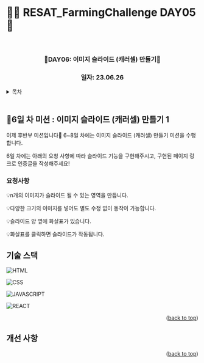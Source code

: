 # 👩‍🌾 RESAT_FarmingChallenge DAY05 🌾

<a name="readme-top"></a>

<!-- PROJECT LOGO -->

<br />

<div align="center">
  <a href="https://github.com/github_username/repo_name">
    <div width = "80" height="80">
        <!-- <img width="773" alt="image" src="https://github.com/blcklamb/RESAT_FarmingChallenge/assets/92101831/b05be391-24e3-4c8f-a9e0-8804221a0625"> -->
    </div>

  </a>
<h3 align="center">🌱DAY06: 이미지 슬라이드 (캐러셀) 만들기🌱</h3>
<!-- <h3><a href="https://resat-farming-challenge-qznu.vercel.app/">📆 구경하러 가기</a></h3> -->
<h3 align="center">일자: 23.06.26</h3>
</div>

<!-- TABLE OF CONTENTS -->
<details>
  <summary>목차</summary>
  <ol>
    <li><a href="#프로젝트에-대해">🌱프로젝트에 대해</a></li>
    <li><a href="#기술-스택">기술 스택</a></li>
    <li><a href="#roadmap">Roadmap</a></li>
  </ol>
</details>
<br/>

<!-- ABOUT THE PROJECT -->

## 📌6일 차 미션 : 이미지 슬라이드 (캐러셀) 만들기 1

이제 후반부 미션입니다🙂 6~8일 차에는 이미지 슬라이드 (캐러셀) 만들기 미션을 수행합니다.

6일 차에는 아래의 요청 사항에 따라 슬라이드 기능을 구현해주시고, 구현된 페이지 링크로 인증글을 작성해주세요!

### 요청사항

💡n개의 이미지가 슬라이드 될 수 있는 영역을 만듭니다.

💡다양한 크기의 이미지를 넣어도 별도 수정 없이 동작이 가능합니다.

💡슬라이드 양 옆에 화살표가 있습니다.

💡화살표를 클릭하면 슬라이드가 작동됩니다.

## 기술 스택

![HTML][html-shield]

![CSS][css-shield]

![JAVASCRIPT][javascript-shield]

![REACT][react-shield]

<p align="right">(<a href="#readme-top">back to top</a>)</p>

<!-- ROADMAP -->

## 개선 사항

<p align="right">(<a href="#readme-top">back to top</a>)</p>

<!-- MARKDOWN LINKS & IMAGES -->

[html-shield]: https://img.shields.io/badge/html5-E34F26?style=for-the-badge&logo=html5&logoColor=white
[css-shield]: https://img.shields.io/badge/css3-1572B6?style=for-the-badge&logo=css3&logoColor=white
[javascript-shield]: https://img.shields.io/badge/javascript-%23323330.svg?style=for-the-badge&logo=javascript&logoColor=%23F7DF1E
[react-shield]: https://img.shields.io/badge/react-61DAFB?style=for-the-badge&logo=react&logoColor=white
